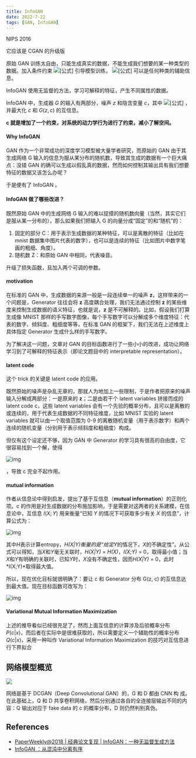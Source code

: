 ```yaml
---
title: InfoGAN
date: 2022-7-22
tags: [GAN, InfoGAN]
---
```


NIPS 2016

它应该是 CGAN 的升级版

原始 GAN 训练太自由，只能生成真实的数据，不能生成我们想要的某一种类型的数据。加入条件约束 ![[公式]](https://www.zhihu.com/equation?tex=y) 引导模型训练， ![[公式]](https://www.zhihu.com/equation?tex=y) 可以是任何种类的辅助信息。

InfoGAN 使用无监督的方法，学习可解释的特征，产生不同属性的数据。

InfoGAN 中，生成器 $G$ 的输入有两部分，噪声 $z$ 和隐含变量 $c$，其中 ![[公式]](https://www.zhihu.com/equation?tex=c%3D%5Cleft+%5C%7B+c_%7B1%7D%2C+c_%7B2%7D...c_%7BL%7D%5Cright+%5C%7D) ，并最大化 $c$ 和 $G(z,c)$ 的互信息。

**c 就是增加了一个约束，对系统的动力学行为进行了约束，减小了解空间。**

#### Why InfoGAN

GAN 作为一个非常成功的深度学习模型被大量学者研究，而原始的 GAN 由于其生成网络 G 输入的信息为服从某分布的随机数，导致其生成的数据有一个巨大痛点：没错 GAN 的确可以生成以假乱真的数据，然而如何控制其输出具有我们想要特征的数据又该怎么办呢？

于是便有了 InfoGAN 。

#### InfoGAN 做了哪些改进？

既然原始 GAN 中的生成网络 G 输入的难以捉摸的随机数向量（当然，其实它们是服从某一分布的），那么如果我们把输入 G 的向量分成“固定”的和“随机”的：

1. 固定的部分 C：用于表示生成数据的某种特征，可以是离散的特征（比如在 mnist 数据集中图片代表的数字），也可以是连续的特征（比如图片中数字笔画的粗细、角度）。
2. 随机数 Z：和原始 GAN 中相同，代表噪音。

升级了损失函数，且加入两个可调的参数。

#### motivation

在标准的 GAN 中，生成数据的来源一般是一段连续单一的噪声 **z**，这样带来的一个问题是，Generator 往往会将 **z** 高度耦合处理，我们无法通过控制 **z** 的某些维度来控制生成数据的语义特征，也就是说，**z** 是不可解释的。比如，假设我们打算生成像 MNIST 那样的手写数字图像，每个手写数字可以分解成多个维度特征：代表的数字、倾斜度、粗细度等等，在标准 GAN 的框架下，我们无法在上述维度上具体指定 Generator 生成什么样的手写数字。

为了解决这一问题，文章对 GAN 的目标函数进行了一些小小的改进，成功让网络学习到了可解释的特征表示（即论文题目中的 interpretable representation）。

#### latent code

这个 trick 的关键是 latent code 的应用。

既然原始的噪声是杂乱无章的，那就人为地加上一些限制，于是作者把原来的噪声输入分解成两部分：一是原来的 **z**；二是由若干个 latent variables 拼接而成的 latent code c，这些 latent variables 会有一个先验的概率分布，且可以是离散的或连续的，用于代表生成数据的不同特征维度，比如 MNIST 实验的 latent variables 就可以由一个取值范围为 0-9 的离散随机变量（用于表示数字）和两个连续的随机变量（分别用于表示倾斜度和粗细度）构成。

但仅有这个设定还不够，因为 GAN 中 Generator 的学习具有很高的自由度，它很容易找到一个解，使得

![img](https://pic2.zhimg.com/80/v2-35d137422e3d423f6ff18ca45ee4075d_720w.jpg)

，导致 c 完全不起作用。

#### mutual information

作者从信息论中得到启发，提出了基于互信息（**mutual information**）的正则化项。c 的作用是对生成数据的分布施加影响，于是需要对这两者的关系建模，在信息论中，互信息 $I(X;Y)$ 用来衡量“已知 $Y$ 的情况下可获取多少有关 $X$ 的信息”，计算公式为：



![img](https://pic2.zhimg.com/80/v2-0cc246021ab057524e159a2f991aa9b5_720w.jpg)



其中*H*表示计算entropy，*H(X|Y)*衡量的是“给定*Y*的情况下，*X*的不确定性”。从公式可以得知，当*X*和*Y*毫无关联时，*H(X|Y)* = *H(X)*，*I(X;Y)* = 0，取得最小值；当*X*和*Y*有明确的关联时，已知*Y*时，*X*没有不确定性，因而*H(X|Y)* = 0，此时*I(X;Y)*取得最大值。

所以，现在优化目标就很明确了：要让 c 和 Generator 分布 G(z, c) 的互信息达到最大值。现在目标函数可改写为：

![img](https://pic1.zhimg.com/80/v2-b13912949afabde5f7b0af9e03bcc7c0_720w.jpg)

#### Variational Mutual Information Maximization

上述的推导看似已经很充足了，然而上面互信息的计算涉及后验概率分布 $P(c|x)$，而后者在实际中是很难获取的，所以需要定义一个辅助性的概率分布 $Q(c|x)$，采用一种叫作 Variational Information Maximization 的技巧对互信息进行下界拟合

## 网络模型概览

![](https://pic3.zhimg.com/80/v2-7835437fabca5e68e4ba1e27be16db1a_720w.jpg)

网络是基于 DCGAN（Deep Convolutional GAN）的，G 和 D 都由 CNN 构 成。在此基础上，Q 和 D 共享卷积网络，然后分别通过各自的全连接层输出不同的内容：Q 输出对应于 fake data 的 c 的概率分布，D 则仍然判别真伪。

## References

- [PaperWeekly@2018 | 经典论文复现 | InfoGAN：一种无监督生成方法](https://zhuanlan.zhihu.com/p/47850287)
- [InfoGAN ：从混沌中分离有序](https://zhuanlan.zhihu.com/p/73324607)
